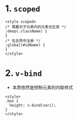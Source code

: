 # 1. `scoped`

```vue
<style scoped>
/* 需要对子元素内的元素也生效 */
:deep(.className) {
}
/* 在全局中注册 */
:global(#idName) {
}
</style>
```

# 2. `v-bind`

- 本质依然是控制元素的内联样式

```vue
<style>
.box {
  height: v-bind(vari);
}
</style>
```
